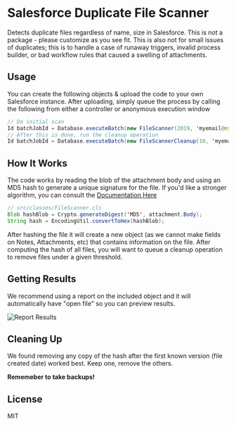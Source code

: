 # Salesforce Duplicate File Scanner
Detects duplicate files regardless of name, size in Salesforce. This is not a package - please customize as you see fit. This is also not for small issues of duplicates; this is to handle a case of runaway triggers, invalid process builder, or bad workflow rules that caused a swelling of attachments.

## Usage
You can create the following objects & upload the code to your own Salesforce instance. After uploading, simply queue the process by
calling the following from either a controller or anonymous execution window

```java
// Do initial scan
Id batchJobId = Database.executeBatch(new FileScanner(2019, 'myemail@mydomain.com'), 500);
// After this is done, run the cleanup operation
Id batchJobId = Database.executeBatch(new FileScannerCleanup(10, 'myemail@mydomain.com'), 500);
```

## How It Works
The code works by reading the blob of the attachment body and using an MD5 hash to generate a unique signature for the file. If you'd like a stronger algorithm, you can consult the [Documentation Here](https://developer.salesforce.com/docs/atlas.en-us.apexcode.meta/apexcode/apex_classes_restful_crypto.htm)

```java
// src/classes/FileScanner.cls
Blob hashBlob = Crypto.generateDigest('MD5', attachment.Body);
String hash = EncodingUtil.convertToHex(hashBlob);
```

After hashing the file it will create a new object (as we cannot make fields on Notes, Attachments, etc) that contains information
on the file. After computing the hash of all files, you will want to queue a cleanup operation to remove files under a given threshold.

## Getting Results
We recommend using a report on the included object and it will automatically have "open file" so you can preview results.

![Report Results](https://user-images.githubusercontent.com/5719851/70189069-1f60ab80-16a7-11ea-9501-bc5f87f5d622.png)

## Cleaning Up
We found removing any copy of the hash after the first known version (file created date) worked best. Keep one, remove the others.

**Rememeber to take backups!**

## License
MIT